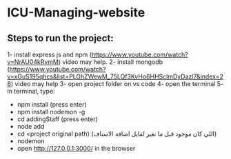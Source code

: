 # ICU-Managing-website
## Steps to run the project:
1- install express js and npm (https://www.youtube.com/watch?v=NrAU04kRvmM) video may help.
2- install mongodb (https://www.youtube.com/watch?v=xGuS195qhcs&list=PLGhZWewM_75LQf3KvHo6HHSclmDyDazl7&index=28) video may help
3- open project folder on vs code
4- open the terminal 
5- in terminal, type:
- npm install (press enter)
- npm install nodemon -g 
- cd addingStaff (press enter)
- node add
- cd <project original path) (اللي كان موجود قبل ما نغير لفايل اضافة الاستاف)
- nodemon
- open http://127.0.0.1:3000/ in the browser 
